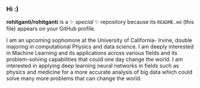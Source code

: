 ### Hi :) 


**rohitganti/rohitganti** is a ✨ _special_ ✨ repository because its `README.md` (this file) appears on your GitHub profile.

I am an upcoming sophomore at the University of California- Irvine, double majoring in computational Physics and data science. I am deeply interested in Machine Learning and its applications across various fields and its problem-solving capabilities that could one day change the world. I am interested in applying deep learning neural networks in fields such as physics and medicine for a more accurate analysis of big data which could solve many more problems that can change the world. 


